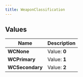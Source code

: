 ```yaml
---
title: WeaponClassification
---
```


## Values
| Name | Description |
| ---- | ----------- |
| **WCNone** | Value: **0** |
| **WCPrimary** | Value: **1** |
| **WCSecondary** | Value: **2** |

